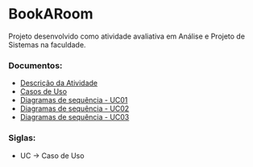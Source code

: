 # BookARoom
Projeto desenvolvido como atividade avaliativa em Análise e Projeto de Sistemas na faculdade.

### Documentos:
- [Descrição da Atividade](https://github.com/deisesan/BookARoom/blob/main/doc/Atividade%20Avaliativa%20-%20DCP%20-%202023.2.pdf)
- [Casos de Uso](https://github.com/deisesan/BookARoom/blob/main/doc/Casos%20de%20Uso%20-%20Resumidos.pdf)
- [Diagramas de sequência - UC01]()
- [Diagramas de sequência - UC02]()
- [Diagramas de sequência - UC03]()

### Siglas:
* UC → Caso de Uso
